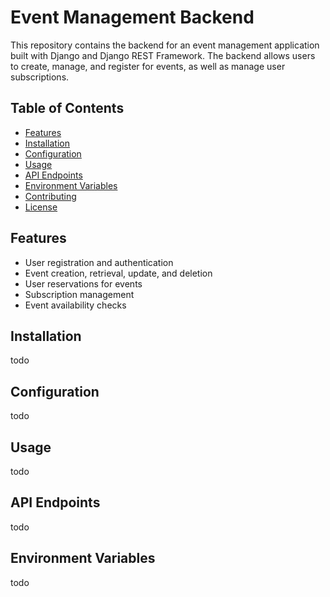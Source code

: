 # Event Management Backend

This repository contains the backend for an event management application built with Django and Django REST Framework. The backend allows users to create, manage, and register for events, as well as manage user subscriptions.

## Table of Contents

- [Features](#features)
- [Installation](#installation)
- [Configuration](#configuration)
- [Usage](#usage)
- [API Endpoints](#api-endpoints)
- [Environment Variables](#environment-variables)
- [Contributing](#contributing)
- [License](#license)

## Features

- User registration and authentication
- Event creation, retrieval, update, and deletion
- User reservations for events
- Subscription management
- Event availability checks

## Installation
todo

## Configuration
todo

## Usage
todo

## API Endpoints
todo

## Environment Variables
todo